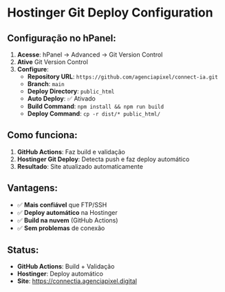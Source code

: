 # Hostinger Git Deploy Configuration

## Configuração no hPanel:

1. **Acesse**: hPanel → Advanced → Git Version Control
2. **Ative** Git Version Control
3. **Configure**:
   - **Repository URL**: `https://github.com/agenciapixel/connect-ia.git`
   - **Branch**: `main`
   - **Deploy Directory**: `public_html`
   - **Auto Deploy**: ✅ Ativado
   - **Build Command**: `npm install && npm run build`
   - **Deploy Command**: `cp -r dist/* public_html/`

## Como funciona:

1. **GitHub Actions**: Faz build e validação
2. **Hostinger Git Deploy**: Detecta push e faz deploy automático
3. **Resultado**: Site atualizado automaticamente

## Vantagens:

- ✅ **Mais confiável** que FTP/SSH
- ✅ **Deploy automático** na Hostinger
- ✅ **Build na nuvem** (GitHub Actions)
- ✅ **Sem problemas** de conexão

## Status:

- **GitHub Actions**: Build + Validação
- **Hostinger**: Deploy automático
- **Site**: https://connectia.agenciapixel.digital
